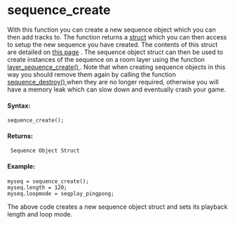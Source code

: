# sequence_create

With this function you can create a new sequence object which you can
then add tracks to. The function returns a
[struct](../../../GML_Overview/Structs) which you can then access to
setup the new sequence you have created. The contents of this struct are
detailed on [this page](Sequence_Structs/The_Sequence_Object_Struct)
. The sequence object struct can then be used to create instances of the
sequence on a room layer using the function [ layer_sequence_create()
](../Rooms/Sequence_Layers/layer_sequence_create) . Note that when
creating sequence objects in this way you should remove them again by
calling the function [ sequence_destroy() ](sequence_destroy) when
they are no longer required, otherwise you will have a memory leak which
can slow down and eventually crash your game.

#### Syntax:

``` gml
sequence_create();
```

#### Returns:

``` gml
 Sequence Object Struct
```

#### Example:

``` gml
myseq = sequence_create();
myseq.length = 120;
myseq.loopmode = seqplay_pingpong;
```

The above code creates a new sequence object struct and sets its
playback length and loop mode.
